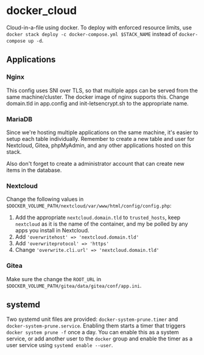 # docker_cloud
Cloud-in-a-file using docker. To deploy with enforced resource limits, use `docker stack deploy -c docker-compose.yml $STACK_NAME` instead of `docker-compose up -d`.

## Applications

### Nginx

This config uses SNI over TLS, so that multiple apps can be served from the same machine/cluster. The docker image of nginx supports this. Change domain.tld in app.config and init-letsencrypt.sh to the appropriate name.

### MariaDB

Since we're hosting multiple applications on the same machine, it's easier to setup each table individually. Remember to create a new table and user for Nextcloud, Gitea, phpMyAdmin, and any other applications hosted on this stack.

Also don't forget to create a administrator account that can create new items in the database.

### Nextcloud
Change the following values in `$DOCKER_VOLUME_PATH/nextcloud/var/www/html/config/config.php`:

1. Add the appropriate `nextcloud.domain.tld` to `trusted_hosts`, keep `nextcloud` as it is the name of the container, and my be polled by any apps you install in Nextcloud.
2. Add `'overwritehost' => 'nextcloud.domain.tld'`
3. Add `'overwriteprotocol' => 'https'`
4. Change `'overwrite.cli.url' => 'nextcloud.domain.tld'`

### Gitea
Make sure the change the `ROOT_URL` in `$DOCKER_VOLUME_PATH/gitea/data/gitea/conf/app.ini`.

## systemd

Two systemd unit files are provided: `docker-system-prune.timer` and `docker-system-prune.service`. Enabling them starts a timer that triggers `docker system prune -f` once a day. You can enable this as a system service, or add another user to the `docker` group and enable the timer as a user service using `systemd enable --user`.

